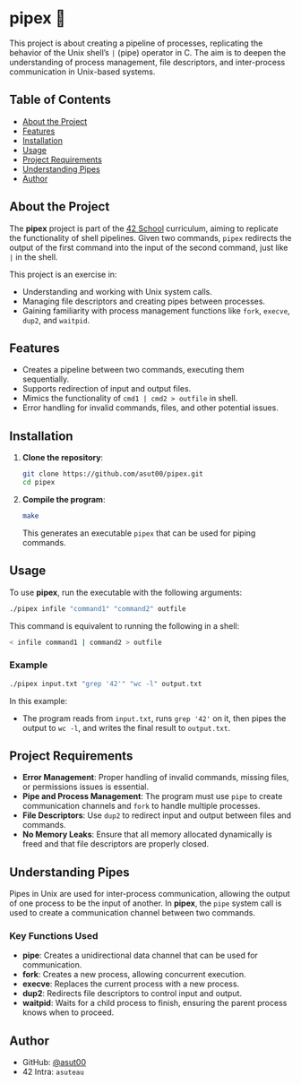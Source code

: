 # pipex 🔗
  
This project is about creating a pipeline of processes, replicating the behavior of the Unix shell’s `|` (pipe) operator in C. The aim is to deepen the understanding of process management, file descriptors, and inter-process communication in Unix-based systems.

## Table of Contents

- [About the Project](#about-the-project)
- [Features](#features)
- [Installation](#installation)
- [Usage](#usage)
- [Project Requirements](#project-requirements)
- [Understanding Pipes](#understanding-pipes)
- [Author](#author)

## About the Project

The **pipex** project is part of the [42 School](https://42.fr/) curriculum, aiming to replicate the functionality of shell pipelines. Given two commands, `pipex` redirects the output of the first command into the input of the second command, just like `|` in the shell.

This project is an exercise in:
- Understanding and working with Unix system calls.
- Managing file descriptors and creating pipes between processes.
- Gaining familiarity with process management functions like `fork`, `execve`, `dup2`, and `waitpid`.

## Features

- Creates a pipeline between two commands, executing them sequentially.
- Supports redirection of input and output files.
- Mimics the functionality of `cmd1 | cmd2 > outfile` in shell.
- Error handling for invalid commands, files, and other potential issues.

## Installation

1. **Clone the repository**:
   ```bash
   git clone https://github.com/asut00/pipex.git
   cd pipex
   ```

2. **Compile the program**:
   ```bash
   make
   ```
   This generates an executable `pipex` that can be used for piping commands.

## Usage

To use **pipex**, run the executable with the following arguments:

```bash
./pipex infile "command1" "command2" outfile
```

This command is equivalent to running the following in a shell:

```bash
< infile command1 | command2 > outfile
```

### Example

```bash
./pipex input.txt "grep '42'" "wc -l" output.txt
```

In this example:
- The program reads from `input.txt`, runs `grep '42'` on it, then pipes the output to `wc -l`, and writes the final result to `output.txt`.

## Project Requirements

- **Error Management**: Proper handling of invalid commands, missing files, or permissions issues is essential.
- **Pipe and Process Management**: The program must use `pipe` to create communication channels and `fork` to handle multiple processes.
- **File Descriptors**: Use `dup2` to redirect input and output between files and commands.
- **No Memory Leaks**: Ensure that all memory allocated dynamically is freed and that file descriptors are properly closed.

## Understanding Pipes

Pipes in Unix are used for inter-process communication, allowing the output of one process to be the input of another. In **pipex**, the `pipe` system call is used to create a communication channel between two commands.

### Key Functions Used
- **pipe**: Creates a unidirectional data channel that can be used for communication.
- **fork**: Creates a new process, allowing concurrent execution.
- **execve**: Replaces the current process with a new process.
- **dup2**: Redirects file descriptors to control input and output.
- **waitpid**: Waits for a child process to finish, ensuring the parent process knows when to proceed.

## Author

- GitHub: [@asut00](https://github.com/asut00)  
- 42 Intra: `asuteau`
